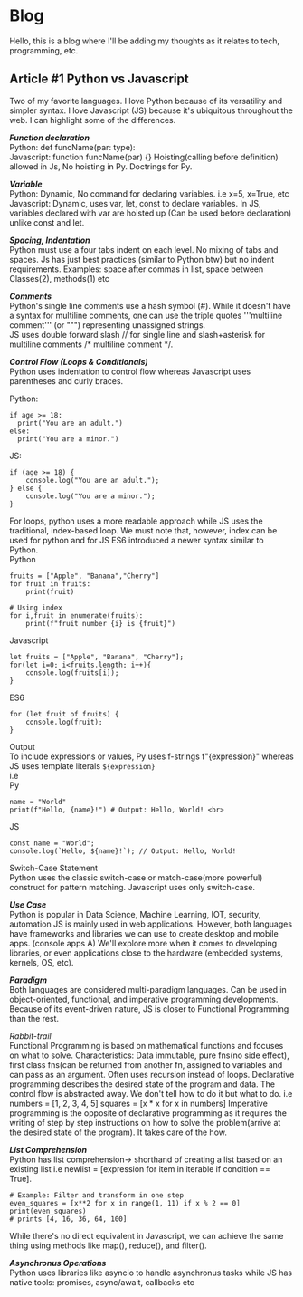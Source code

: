 # Blog

Hello, this is a blog where I'll be adding my thoughts as it relates to tech, programming, etc.


## Article #1 Python vs Javascript
Two of my favorite languages. I love Python because of its versatility and simpler syntax.
I love Javascript (JS) because it's ubiquitous throughout the web.
I can highlight some of the differences. 

***Function declaration***<br>
Python: def funcName(par: type):<br>
Javascript: function funcName(par) {}
Hoisting(calling before definition) allowed in Js, No hoisting in Py.
Doctrings for Py.

***Variable***<br> 
Python: Dynamic, No command for declaring variables. i.e x=5, x=True, etc 
Javascript: Dynamic, uses var, let, const to declare variables. In JS, variables declared with var are hoisted up (Can be used before declaration) unlike const and let.

***Spacing, Indentation***<br>
Python must use a four tabs indent on each level. No mixing of tabs and spaces.
Js has just best practices (similar to Python btw) but no indent requirements. Examples: space after commas in list, space between Classes(2), methods(1) etc

***Comments***<br>
Python's single line comments use a hash symbol (#). While it doesn't have a syntax for multiline comments, one can use the triple quotes '''multiline comment''' (or """) representing unassigned strings.<br>
JS uses double forward slash // for single line and slash+asterisk for multiline comments /* multiline comment */.

***Control Flow (Loops & Conditionals)***<br>
Python uses indentation to control flow whereas Javascript uses parentheses and curly braces.

  Python:<br>
  ```
if age >= 18:
    print("You are an adult.")
else:
    print("You are a minor.")
  ```

JS:<br>
```
if (age >= 18) {
    console.log("You are an adult.");
} else {
    console.log("You are a minor.");
}
```
For loops, python uses a more readable approach while JS uses the traditional, index-based loop. We must note that, however, index can be used for python and for JS ES6 introduced a newer syntax similar to Python.<br>
Python<br>

```
fruits = ["Apple", "Banana","Cherry"]
for fruit in fruits:
    print(fruit)

# Using index
for i,fruit in enumerate(fruits):
    print(f"fruit number {i} is {fruit}")
```
Javascript<br>
```
let fruits = ["Apple", "Banana", "Cherry"];
for(let i=0; i<fruits.length; i++){
    console.log(fruits[i]);
}
```
ES6 <br>
```
for (let fruit of fruits) {
    console.log(fruit);
}
```
Output <br>
To include expressions or values, Py uses f-strings f"{expression}" whereas JS uses template literals `${expression}` <br>
i.e <br>
Py <br>
```
name = "World"
print(f"Hello, {name}!") # Output: Hello, World! <br>
```
JS<br>
```
const name = "World";
console.log(`Hello, ${name}!`); // Output: Hello, World!
```
Switch-Case Statement<br>
Python uses the classic switch-case or match-case(more powerful) construct for pattern matching. Javascript uses only switch-case.

***Use Case***<br>
Python is popular in Data Science, Machine Learning, IOT, security, automation
JS is mainly used in web applications. 
However, both languages have frameworks and libraries we can use to create desktop and mobile apps. (console apps A)
We'll explore more when it comes to developing libraries, or even applications close to the hardware (embedded systems, kernels, OS, etc).

***Paradigm***<br>
Both languages are considered multi-paradigm languages. Can be used in object-oriented, functional, and imperative programming developments.
Because of its event-driven nature, JS is closer to Functional Programming than the rest.

*Rabbit-trail*<br> Functional Programming is based on mathematical functions and focuses on what to solve. Characteristics: Data immutable, pure fns(no side effect), first class fns(can be returned from another fn, assigned to variables and can pass as an argument. Often uses recursion instead of loops.
              Declarative programming describes the desired state of the program and data. The control flow is abstracted away. We don't tell how to do it but what to do. 
              i.e numbers = [1, 2, 3, 4, 5] squares = [x * x for x in numbers]
Imperative programming is the opposite of declarative programming as it requires the writing of step by step instructions on how to solve the problem(arrive at the desired state of the program). It takes care of the how.


***List Comprehension***<br> 
Python has list comprehension-> shorthand of creating a list based on an existing list i.e newlist = [expression for item in iterable if condition == True].
```
# Example: Filter and transform in one step
even_squares = [x**2 for x in range(1, 11) if x % 2 == 0]
print(even_squares)
# prints [4, 16, 36, 64, 100]
```
While there's no direct equivalent in Javascript, we can achieve the same thing using methods like map(), reduce(), and filter().

***Asynchronus Operations***<br>
Python uses libraries like asyncio to handle asynchronus tasks while JS has native tools: promises, async/await, callbacks etc
